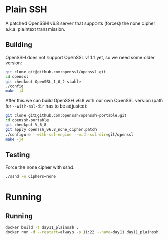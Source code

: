 # Plain SSH

A patched OpenSSH v6.8 server that supports (forces) the none cipher a.k.a. plaintext transmission.

## Building

OpenSSH does not support OpenSSL v1.1.1 yet, so we need some older version:

```bash
git clone git@github.com:openssl/openssl.git
cd openssl
git checkout OpenSSL_1_0_2-stable
./config
make -j4
```

After this we can build OpenSSH v6.8 with our own OpenSSL version (path for `--with-ssl-dir` has to be adjusted):

```bash
git clone git@github.com:openssh/openssh-portable.git
cd openssh-portable
git checkput V_6_8
git apply openssh_v6.8_none_cipher.patch
./configure --with-ssl-engine --with-ssl-dir=git/openssl
make -j4
```

## Testing

Force the none cipher with sshd:

```bash
./sshd -o Ciphers=none
```

# Running

## Running

```bash
docker build -t day11_plainssh .
docker run -d --restart=always -p 11:22 --name=day11 day11_plainssh
```